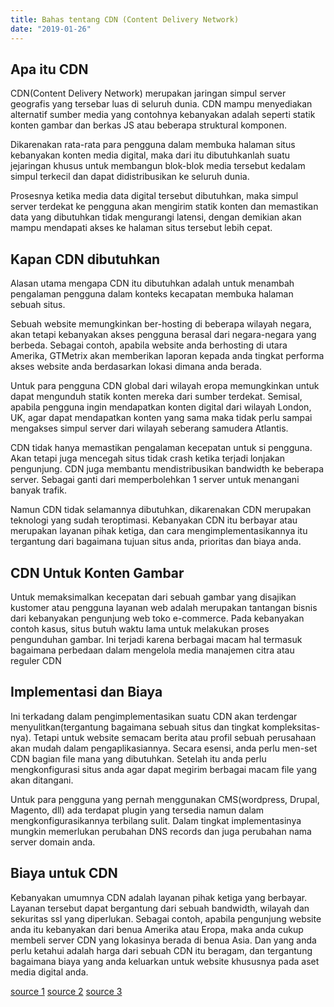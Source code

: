 ```yaml
---
title: Bahas tentang CDN (Content Delivery Network)
date: "2019-01-26"
---
```


## Apa itu CDN
CDN(Content Delivery Network) merupakan jaringan simpul server geografis yang tersebar luas di seluruh dunia. CDN mampu menyediakan alternatif sumber media yang contohnya kebanyakan adalah seperti statik konten gambar dan berkas JS atau beberapa struktural komponen.

Dikarenakan rata-rata para pengguna dalam membuka halaman situs kebanyakan konten media digital, maka dari itu dibutuhkanlah suatu jejaringan khusus untuk membangun blok-blok media tersebut kedalam simpul terkecil dan dapat didistribusikan ke seluruh dunia. 

Prosesnya ketika media data digital tersebut dibutuhkan, maka simpul server terdekat ke pengguna akan mengirim statik konten dan memastikan data yang dibutuhkan tidak mengurangi latensi, dengan demikian akan mampu mendapati akses ke halaman situs tersebut lebih cepat.

## Kapan CDN dibutuhkan
Alasan utama mengapa CDN itu dibutuhkan adalah untuk menambah pengalaman pengguna dalam konteks kecapatan membuka halaman sebuah situs. 

Sebuah website memungkinkan ber-hosting di beberapa wilayah negara, akan tetapi kebanyakan akses pengguna berasal dari negara-negara yang berbeda. Sebagai contoh, apabila website anda berhosting di utara Amerika, GTMetrix akan memberikan laporan kepada anda tingkat performa akses website anda berdasarkan lokasi dimana anda berada.

Untuk para pengguna CDN global dari wilayah eropa memungkinkan untuk dapat mengunduh statik konten mereka dari sumber terdekat. Semisal, apabila pengguna ingin mendapatkan konten digital dari wilayah London, UK,  agar dapat mendapatkan konten yang sama maka tidak perlu sampai mengakses simpul server dari wilayah seberang samudera Atlantis. 

CDN tidak hanya memastikan pengalaman kecepatan untuk si pengguna. Akan tetapi juga mencegah situs tidak crash ketika terjadi lonjakan pengunjung. CDN juga membantu mendistribusikan bandwidth ke beberapa server. Sebagai ganti dari memperbolehkan 1 server untuk menangani banyak trafik.

Namun CDN tidak selamannya dibutuhkan, dikarenakan CDN merupakan teknologi yang sudah teroptimasi. Kebanyakan CDN itu berbayar atau merupakan layanan pihak ketiga, dan cara mengimplementasikannya itu tergantung dari bagaimana tujuan situs anda, prioritas dan biaya anda.

## CDN Untuk Konten Gambar
Untuk memaksimalkan kecepatan dari sebuah gambar yang disajikan kustomer atau pengguna layanan web adalah merupakan tantangan bisnis dari kebanyakan pengunjung web toko e-commerce. Pada kebanyakan contoh kasus, situs butuh waktu lama untuk melakukan proses pengunduhan gambar. Ini terjadi karena berbagai macam hal termasuk bagaimana perbedaan dalam mengelola media manajemen citra atau reguler CDN

## Implementasi dan Biaya 
Ini terkadang dalam pengimplementasikan suatu CDN akan terdengar menyulitkan(tergantung bagaimana sebuah situs dan tingkat kompleksitas-nya). Tetapi untuk website semacam berita atau profil sebuah perusahaan akan mudah dalam pengaplikasiannya. Secara esensi, anda perlu men-set CDN bagian file mana yang dibutuhkan. Setelah itu anda perlu mengkonfigurasi situs anda agar dapat megirim berbagai macam file yang akan ditangani.

Untuk para pengguna yang pernah menggunakan CMS(wordpress, Drupal, Magento, dll) ada terdapat plugin yang tersedia namun dalam mengkonfigurasikannya terbilang sulit. Dalam tingkat implementasinya mungkin memerlukan perubahan DNS records dan juga perubahan nama server domain anda.

## Biaya untuk CDN
Kebanyakan umumnya CDN adalah layanan pihak ketiga yang berbayar. Layanan tersebut dapat bergantung dari sebuah bandwidth, wilayah dan sekuritas ssl yang diperlukan. Sebagai contoh, apabila pengunjung website anda itu kebanyakan dari benua Amerika atau Eropa, maka anda cukup membeli server CDN yang lokasinya berada di benua Asia. Dan yang anda perlu ketahui adalah harga dari sebuah CDN itu beragam, dan tergantung bagaimana biaya yang anda keluarkan untuk website khususnya pada aset media digital anda.

[source 1](https://gtmetrix.com/why-use-a-cdn.html)
[source 2](https://www.scientiamobile.com/what-is-an-image-cdn/)
[source 3](https://www.cincopa.com/blog/what-is-image-cdn-and-why-should-you-care/)

